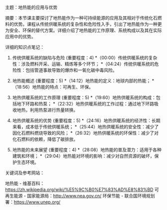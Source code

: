 主题：地热能的应用与优势

摘要：本节课主要探讨了地热能作为一种可持续能源的应用及其相对于传统化石燃料的优势。课程从传统供暖系统的复杂性和危险性入手，引出了地热能作为一种更为安全、环保的替代方案。详细介绍了地热能的工作原理、系统构成以及其在实际应用中的优势。

详细的知识点笔记：

1. 传统供暖系统的缺陷与危险 (重要程度：4)
    *（00:00）传统供暖系统的复杂性：涉及燃料开采、运输、精炼等多个环节；
    *（04:24）传统供暖系统的危险性：包括管道事故导致的爆炸和一氧化碳中毒风险。

2. 地热能概述 (重要程度：5)
    *（14:12）地热能的定义：地球内部的热能；
    *（18:56）地热能的特点：可再生、环保。

3. 地热供暖系统的工作原理 (重要程度：5)
    *（19:60）地热供暖系统的构成：包括地下环路和热泵；
    *（22:32）地热供暖系统的工作过程：通过地下环路吸收地热，利用热泵进行热量转换。

4. 地热供暖系统的优势 (重要程度：5)
    *（24:16）地热供暖系统的经济性：长期来看，成本低于传统供暖系统；
    *（25:44）地热供暖系统的安全性：减少了因化石燃料燃烧导致的风险；
    *（26:32）地热供暖系统的环保性：减少了对化石燃料的依赖，降低了碳排放。

5. 地热能的未来展望 (重要程度：4)
    *（28:08）地热能的普及潜力：适用于各种建筑和环境；
    *（29:04）地热能对环境的影响：减少对自然资源的破坏，保护生态环境。

关键词及参考网站：

地热能 - 维基百科：https://zh.wikipedia.org/wiki/%E5%9C%B0%E7%83%AD%E8%83%BD
可再生能源 - 国家能源局：http://www.nea.gov.cn/
环保节能 - 联合国环境规划署：https://www.unep.org/